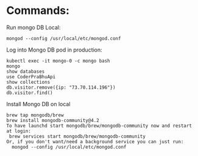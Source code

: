 # Commands:  

Run mongo DB Local: 
```
mongod --config /usr/local/etc/mongod.conf
```
Log into Mongo DB pod in production: 
```
kubectl exec -it mongo-0 -c mongo bash
mongo
show databases 
use CoderPraBhuApi
show collections
db.visitor.remove({ip: "73.70.114.196"})
db.visitor.find()
```

Install Mongo DB on local
```
brew tap mongodb/brew
brew install mongodb-community@4.2
To have launchd start mongodb/brew/mongodb-community now and restart at login:
 brew services start mongodb/brew/mongodb-community
Or, if you don't want/need a background service you can just run:
  mongod --config /usr/local/etc/mongod.conf
```
